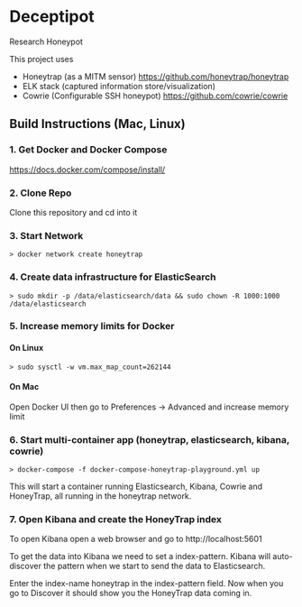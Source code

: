 # Deceptipot
Research Honeypot

This project uses
- Honeytrap (as a MITM sensor) https://github.com/honeytrap/honeytrap
- ELK stack (captured information store/visualization)
- Cowrie (Configurable SSH honeypot) https://github.com/cowrie/cowrie

## Build Instructions (Mac, Linux)

### 1. Get Docker and Docker Compose
https://docs.docker.com/compose/install/

### 2. Clone Repo
Clone this repository and cd into it

### 3. Start Network

```
> docker network create honeytrap
```

### 4. Create data infrastructure for ElasticSearch

```
> sudo mkdir -p /data/elasticsearch/data && sudo chown -R 1000:1000 /data/elasticsearch
```

### 5. Increase memory limits for Docker

#### On Linux
```
> sudo sysctl -w vm.max_map_count=262144
```

#### On Mac
Open Docker UI then go to Preferences -> Advanced and increase memory limit

### 6. Start multi-container app (honeytrap, elasticsearch, kibana, cowrie)

```
> docker-compose -f docker-compose-honeytrap-playground.yml up
```

This will start a container running Elasticsearch, Kibana, Cowrie and HoneyTrap, all running in the honeytrap network.

### 7. Open Kibana and create the HoneyTrap index

To open Kibana open a web browser and go to http://localhost:5601

To get the data into Kibana we need to set a index-pattern. Kibana will auto-discover the pattern when we start to send the data to Elasticsearch.

Enter the index-name honeytrap in the index-pattern field.
Now when you go to Discover it should show you the HoneyTrap data coming in.



